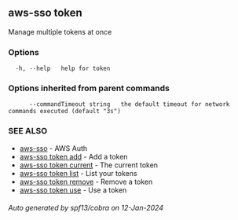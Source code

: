## aws-sso token

Manage multiple tokens at once

### Options

```
  -h, --help   help for token
```

### Options inherited from parent commands

```
      --commandTimeout string   the default timeout for network commands executed (default "3s")
```

### SEE ALSO

* [aws-sso](aws-sso.md)	 - AWS Auth
* [aws-sso token add](aws-sso_token_add.md)	 - Add a token
* [aws-sso token current](aws-sso_token_current.md)	 - The current token
* [aws-sso token list](aws-sso_token_list.md)	 - List your tokens
* [aws-sso token remove](aws-sso_token_remove.md)	 - Remove a token
* [aws-sso token use](aws-sso_token_use.md)	 - Use a token

###### Auto generated by spf13/cobra on 12-Jan-2024
